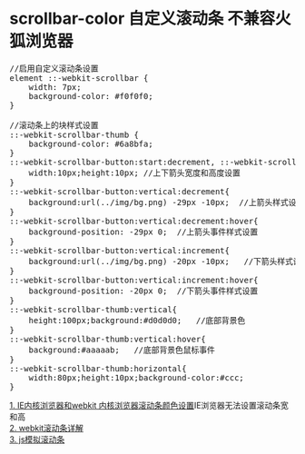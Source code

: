 # scrollbar-color   自定义滚动条  不兼容火狐浏览器
<pre>
//启用自定义滚动条设置
element ::-webkit-scrollbar {
    width: 7px;
    background-color: #f0f0f0;
}

//滚动条上的块样式设置
::-webkit-scrollbar-thumb {
    background-color: #6a8bfa;
}
::-webkit-scrollbar-button:start:decrement, ::-webkit-scrollbar-button:end:increment{
    width:10px;height:10px; //上下箭头宽度和高度设置
}   
::-webkit-scrollbar-button:vertical:decrement{
    background:url(../img/bg.png) -29px -10px;  //上箭头样式设置
}  
::-webkit-scrollbar-button:vertical:decrement:hover{
    background-position: -29px 0;  //上箭头事件样式设置
}          
::-webkit-scrollbar-button:vertical:increment{
    background:url(../img/bg.png) -20px -10px;   //下箭头样式设置
}    
::-webkit-scrollbar-button:vertical:increment:hover{
    background-position: -20px 0;  //下箭头事件样式设置
}          
::-webkit-scrollbar-thumb:vertical{
    height:100px;background:#d0d0d0;   //底部背景色
}  
::-webkit-scrollbar-thumb:vertical:hover{
    background:#aaaaab;   //底部背景色鼠标事件
}         
::-webkit-scrollbar-thumb:horizontal{
    width:80px;height:10px;background-color:#ccc;
}
</pre>

<a href="http://www.lyblog.net/detail/314.html" target="_blank">1. IE内核浏览器和webkit 内核浏览器滚动条颜色设置</a>IE浏览器无法设置滚动条宽和高<br/>
<a href="http://edu.cnzz.cn/201212/836936e7.shtml" target="_blank">2. webkit滚动条详解</a><br/>
<a href="http://passer-by.com/widget/jquery-scrollbar/" target="_blank">3. js模拟滚动条</a><br/>
